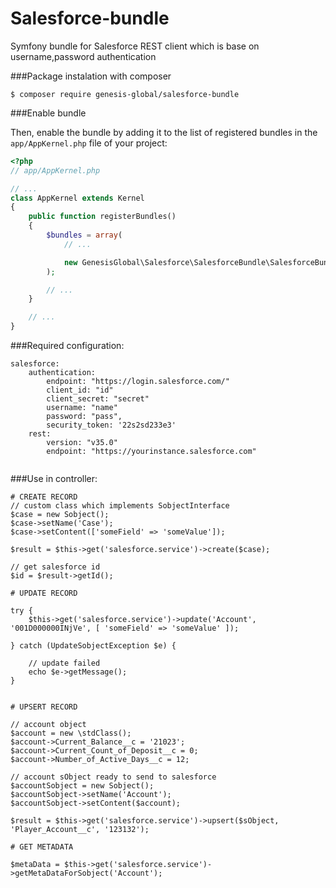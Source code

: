 # Salesforce-bundle
Symfony bundle for Salesforce REST client which is base on username,password authentication

###Package instalation with composer

```console
$ composer require genesis-global/salesforce-bundle
```


###Enable bundle

Then, enable the bundle by adding it to the list of registered bundles
in the `app/AppKernel.php` file of your project:

```php
<?php
// app/AppKernel.php

// ...
class AppKernel extends Kernel
{
    public function registerBundles()
    {
        $bundles = array(
            // ...

            new GenesisGlobal\Salesforce\SalesforceBundle\SalesforceBundle(),
        );

        // ...
    }

    // ...
}
```

###Required configuration:
```
salesforce:
    authentication:
        endpoint: "https://login.salesforce.com/"
        client_id: "id"
        client_secret: "secret"
        username: "name"
        password: "pass",
        security_token: '22s2sd233e3'
    rest:
        version: "v35.0"
        endpoint: "https://yourinstance.salesforce.com"
        
```

###Use in controller:

```
# CREATE RECORD
// custom class which implements SobjectInterface
$case = new Sobject();
$case->setName('Case');
$case->setContent(['someField' => 'someValue']);

$result = $this->get('salesforce.service')->create($case);  

// get salesforce id
$id = $result->getId();
 
# UPDATE RECORD

try {
    $this->get('salesforce.service')->update('Account', '001D000000INjVe', [ 'someField' => 'someValue' ]);
    
} catch (UpdateSobjectException $e) {
    
    // update failed
    echo $e->getMessage();
}


# UPSERT RECORD

// account object
$account = new \stdClass();
$account->Current_Balance__c = '21023';
$account->Current_Count_of_Deposit__c = 0;
$account->Number_of_Active_Days__c = 12;
 
// account sObject ready to send to salesforce
$accountSobject = new Sobject();
$accountSobject->setName('Account');
$accountSobject->setContent($account);

$result = $this->get('salesforce.service')->upsert($sObject, 'Player_Account__c', '123132');

# GET METADATA 

$metaData = $this->get('salesforce.service')->getMetaDataForSobject('Account');

```